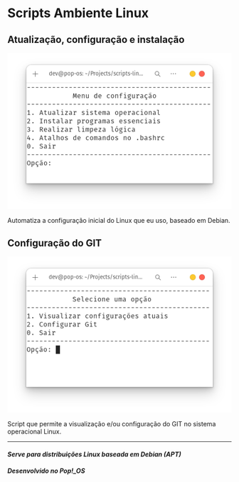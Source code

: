 # Scripts Ambiente Linux

## Atualização, configuração e instalação

![preview](./.github/startconfig.png)

Automatiza a configuração inicial do Linux que eu uso, baseado em Debian.

## Configuração do GIT
![preview](./.github/gitconfig.png)

Script que permite a visualização e/ou configuração do GIT no sistema operacional Linux.

----
#### *Serve para distribuições Linux baseada em Debian (APT)*
#### *Desenvolvido no Pop!_OS*
